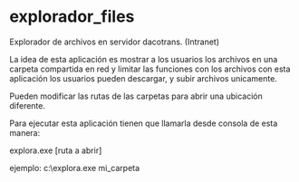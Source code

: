 # explorador_files
Explorador de archivos en servidor dacotrans. (Intranet)


La idea de esta aplicación es mostrar a los usuarios los archivos en una carpeta compartida en red y limitar las funciones con los archivos
con esta aplicación los usuarios pueden descargar, y subir archivos unicamente.


Pueden modificar las rutas de las carpetas para abrir una ubicación diferente.


Para ejecutar esta aplicación tienen que llamarla desde consola de esta manera:

explora.exe [ruta a abrir]

ejemplo:
c:\explora.exe mi_carpeta
